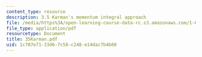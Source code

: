 ```yaml
---
content_type: resource
description: 3.5 Karman's momentum integral approach
file: /media/https%3A/open-learning-course-data-rc.s3.amazonaws.com/1-63-advanced-fluid-dynamics-of-the-environment-fall-2002/1c707e7133d67c58c248e14dac7b4b60_35Karman.pdf
file_type: application/pdf
resourcetype: Document
title: 35Karman.pdf
uid: 1c707e71-33d6-7c58-c248-e14dac7b4b60
---
```

